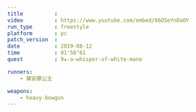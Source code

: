 ```yaml
---
title          :
video          : https://www.youtube.com/embed/66O5eYnOaOY
run_type       : freestyle
platform       : pc
patch_version  : 
date           : 2019-08-12
time           : 01'58"61
quest          : 9★-a-whisper-of-white-mane

runners:
    - 黛安娜公主

weapons:
    - heavy-bowgun
---
```

